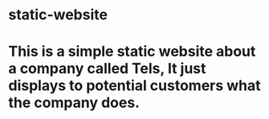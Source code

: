# static-website
# This is a simple static website about a company called Tels, It just displays to potential customers what the company does.
